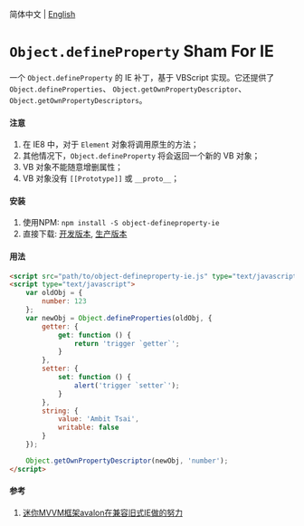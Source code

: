 简体中文 | <a href="README.md">English</a>


# `Object.defineProperty` Sham For IE
一个 `Object.defineProperty` 的 IE 补丁，基于 VBScript 实现。它还提供了`Object.defineProperties`、 `Object.getOwnPropertyDescriptor`、 `Object.getOwnPropertyDescriptors`。


#### 注意
1. 在 IE8 中，对于 `Element` 对象将调用原生的方法；
1. 其他情况下，`Object.defineProperty` 将会返回一个新的 VB 对象；
1. VB 对象不能随意增删属性；
1. VB 对象没有 `[[Prototype]]` 或 `__proto__`；


#### 安装
1. 使用NPM: `npm install -S object-defineproperty-ie`
1. 直接下载: <a href="src/object-defineproperty-ie.js" target="_blank">开发版本</a>, <a href="dist/object-defineproperty-ie.js" target="_blank">生产版本</a>


#### 用法
```html
<script src="path/to/object-defineproperty-ie.js" type="text/javascript"></script>
<script type="text/javascript">
    var oldObj = {
        number: 123
    };
    var newObj = Object.defineProperties(oldObj, {
        getter: {
            get: function () {
                return 'trigger `getter`';
            }
        },
        setter: {
            set: function () {
                alert('trigger `setter`');
            }
        },
        string: {
            value: 'Ambit Tsai',
            writable: false
        }
    });

    Object.getOwnPropertyDescriptor(newObj, 'number');
</script>
```


#### 参考
1. <a href="https://www.cnblogs.com/rubylouvre/p/3598133.html" target="_blank">迷你MVVM框架avalon在兼容旧式IE做的努力</a>
